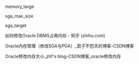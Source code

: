 memory_targe

sga_max_size

sga_target



如何修改Oracle DBMS占用内存 - 知乎 (zhihu.com)

Oracle内存管理（修改SGA与PGA）_君子不怨天的博客-CSDN博客

Oracle修改内存大小_zhf's blog-CSDN博客_oracle修改内存

